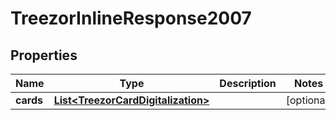 
# TreezorInlineResponse2007

## Properties
Name | Type | Description | Notes
------------ | ------------- | ------------- | -------------
**cards** | [**List&lt;TreezorCardDigitalization&gt;**](TreezorCardDigitalization.md) |  |  [optional]




